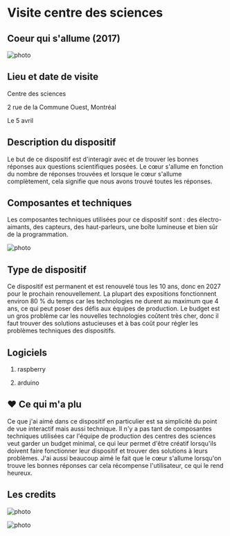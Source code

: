 # Visite centre des sciences
## **Coeur qui s'allume (2017)**
![photo](Coeur_qui_s'allume.jpeg)

## **Lieu et date de visite**
Centre des sciences 

2 rue de la Commune Ouest, Montréal

Le 5 avril

## **Description du dispositif**

Le but de ce dispositif est d'interagir avec et de trouver les bonnes réponses aux questions scientifiques posées. Le cœur s'allume en fonction du nombre de réponses trouvées et lorsque le cœur s'allume complètement, cela signifie que nous avons trouvé toutes les réponses.


## **Composantes et techniques**
Les composantes techniques utilisées pour ce dispositif sont : des électro-aimants, des capteurs, des haut-parleurs, une boîte lumineuse et bien sûr de la programmation.

![photo](composantes.jpeg)

## **Type de dispositif**

Ce dispositif est permanent et est renouvelé tous les 10 ans, donc en 2027 pour le prochain renouvellement. La plupart des expositions fonctionnent environ 80 % du temps car les technologies ne durent au maximum que 4 ans, ce qui peut poser des défis aux équipes de production. Le budget est un gros problème car les nouvelles technologies coûtent très cher, donc il faut trouver des solutions astucieuses et à bas coût pour régler les problèmes techniques des dispositifs.


## **Logiciels**
1. raspberry

2. arduino

 ## **❤️ Ce qui m'a plu**
Ce que j'ai aimé dans ce dispositif en particulier est sa simplicité du point de vue interactif mais aussi technique. Il n'y a pas tant de composantes techniques utilisées car l'équipe de production des centres des sciences veut garder un budget minimal, ce qui leur permet d'être créatif lorsqu'ils doivent faire fonctionner leur dispositif et trouver des solutions à leurs problèmes. J'ai aussi beaucoup aimé le fait que le cœur s'allume lorsqu'on trouve les bonnes réponses car cela récompense l'utilisateur, ce qui le rend heureux.

## **Les credits**
![photo](Credits2.png)

![photo](Credits3.png)

